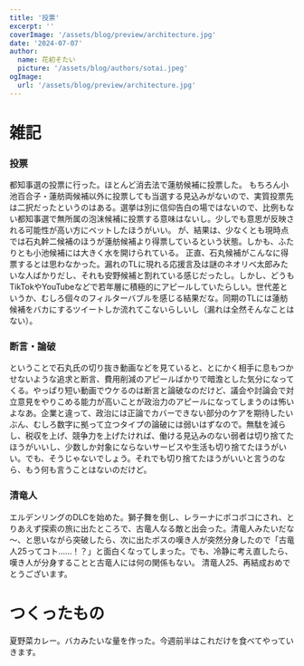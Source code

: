```yaml
---
title: '投票'
excerpt: ''
coverImage: '/assets/blog/preview/architecture.jpg'
date: '2024-07-07'
author:
  name: 花初そたい
  picture: '/assets/blog/authors/sotai.jpeg'
ogImage:
  url: '/assets/blog/preview/architecture.jpg'
---
```

# 雑記

### 投票
都知事選の投票に行った。ほとんど消去法で蓮舫候補に投票した。
もちろん小池百合子・蓮舫両候補以外に投票しても当選する見込みがないので、実質投票先は二択だったというのはある。選挙は別に信仰告白の場ではないので、比例もない都知事選で無所属の泡沫候補に投票する意味はないし。少しでも意思が反映される可能性が高い方にベットしたほうがいい。
が、結果は、少なくとも現時点では石丸幹二候補のほうが蓮舫候補より得票しているという状態。しかも、ふたりとも小池候補には大きく水を開けられている。
正直、石丸候補がこんなに得票するとは思わなかった。漏れのTLに現れる応援言及は謎のネオリベ太郎みたいな人ばかりだし、それも安野候補と割れている感じだったし。しかし、どうもTikTokやYouTubeなどで若年層に積極的にアピールしていたらしい。世代差というか、むしろ個々のフィルターバブルを感じる結果だな。同期のTLには蓮舫候補をバカにするツイートしか流れてこないらしいし（漏れは全然そんなことはない）。

### 断言・論破
ということで石丸氏の切り抜き動画などを見ていると、とにかく相手に息もつかせないような追求と断言、費用削減のアピールばかりで暗澹とした気分になってくる。やっぱり短い動画でウケるのは断言と論破なのだけど、議会や討論会で対立意見をやりこめる能力が高いことが政治力のアピールになってしまうのは怖いよなあ。企業と違って、政治には正論でカバーできない部分のケアを期待したいぶん、むしろ数字に拠って立つタイプの論破には弱いはずなので。無駄を減らし、税収を上げ、競争力を上げたければ、働ける見込みのない弱者は切り捨てたほうがいいし、少数しか対象にならないサービスや生活も切り捨てたほうがいい。でも、そうじゃないでしょう。それでも切り捨てたほうがいいと言うのなら、もう何も言うことはないのだけど。

### 清竜人
エルデンリングのDLCを始めた。獅子舞を倒し、レラーナにボコボコにされ、とりあえず探索の旅に出たところで、古竜人なる敵と出会った。清竜人みたいだな～、と思いながら突破したら、次に出たボスの嘆き人が突然分身したので「古竜人25ってコト……！？」と面白くなってしまった。でも、冷静に考え直したら、嘆き人が分身することと古竜人には何の関係もない。
清竜人25、再結成おめでとうございます。

# つくったもの
夏野菜カレー。バカみたいな量を作った。今週前半はこれだけを食べてやっていきます。
